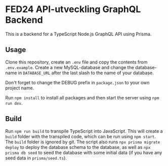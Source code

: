 # FED24 API-utveckling GraphQL Backend

This is a backend for a TypeScript Node.js GraphQL API using Prisma.

## Usage

Clone this repository, create an `.env` file and copy the contents from `.env.example`. Create a new MySQL-database and change the database-name in `DATABASE_URL` after the last slash to the name of your database.

Don't forget to change the DEBUG prefix in `package.json` to your own project name.

Run `npm install` to install all packages and then start the server using `npm run dev`.

## Build

Run `npm run build` to transpile TypeScript into JavaScript. This will create a `build` folder with the transpiled code, which can be run using `npm start`. The `build` folder is ignored by git. The script also runs `npx prisma migrate deploy` to deploy the database schema to the database, as well as `npx prisma db seed` to seed the database with some initial data (if you have any seed data in `prisma/seed.ts`).
